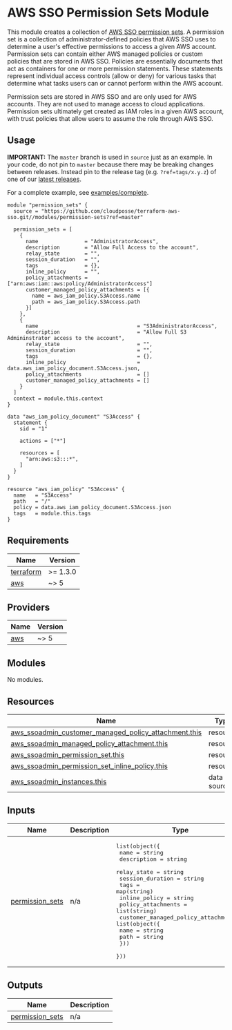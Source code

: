 # AWS SSO Permission Sets Module

This module creates a collection of [AWS SSO permission sets](https://docs.aws.amazon.com/singlesignon/latest/userguide/permissionsetsconcept.html). A permission set is a collection of administrator-defined policies that AWS SSO uses to determine a user's effective permissions to access a given AWS account. Permission sets can contain either AWS managed policies or custom policies that are stored in AWS SSO. Policies are essentially documents that act as containers for one or more permission statements. These statements represent individual access controls (allow or deny) for various tasks that determine what tasks users can or cannot perform within the AWS account.

Permission sets are stored in AWS SSO and are only used for AWS accounts. They are not used to manage access to cloud applications. Permission sets ultimately get created as IAM roles in a given AWS account, with trust policies that allow users to assume the role through AWS SSO.

## Usage

**IMPORTANT:** The `master` branch is used in `source` just as an example. In your code, do not pin to `master` because there may be breaking changes between releases.
Instead pin to the release tag (e.g. `?ref=tags/x.y.z`) of one of our [latest releases](https://github.com/cloudposse/terraform-aws-sso/releases).

For a complete example, see [examples/complete](/examples/complete).

```hcl
module "permission_sets" {
  source = "https://github.com/cloudposse/terraform-aws-sso.git//modules/permission-sets?ref=master"

  permission_sets = [
    {
      name               = "AdministratorAccess",
      description        = "Allow Full Access to the account",
      relay_state        = "",
      session_duration   = "",
      tags               = {},
      inline_policy      = "",
      policy_attachments = ["arn:aws:iam::aws:policy/AdministratorAccess"]
      customer_managed_policy_attachments = [{
        name = aws_iam_policy.S3Access.name
        path = aws_iam_policy.S3Access.path
      }]
    },
    {
      name                                = "S3AdministratorAccess",
      description                         = "Allow Full S3 Admininstrator access to the account",
      relay_state                         = "",
      session_duration                    = "",
      tags                                = {},
      inline_policy                       = data.aws_iam_policy_document.S3Access.json,
      policy_attachments                  = []
      customer_managed_policy_attachments = []
    }
  ]
  context = module.this.context
}

data "aws_iam_policy_document" "S3Access" {
  statement {
    sid = "1"

    actions = ["*"]

    resources = [
      "arn:aws:s3:::*",
    ]
  }
}

resource "aws_iam_policy" "S3Access" {
  name   = "S3Access"
  path   = "/"
  policy = data.aws_iam_policy_document.S3Access.json
  tags   = module.this.tags
}

```
<!-- BEGINNING OF PRE-COMMIT-TERRAFORM DOCS HOOK -->
## Requirements

| Name | Version |
|------|---------|
| <a name="requirement_terraform"></a> [terraform](#requirement\_terraform) | >= 1.3.0 |
| <a name="requirement_aws"></a> [aws](#requirement\_aws) | ~> 5 |

## Providers

| Name | Version |
|------|---------|
| <a name="provider_aws"></a> [aws](#provider\_aws) | ~> 5 |

## Modules

No modules.

## Resources

| Name | Type |
|------|------|
| [aws_ssoadmin_customer_managed_policy_attachment.this](https://registry.terraform.io/providers/hashicorp/aws/latest/docs/resources/ssoadmin_customer_managed_policy_attachment) | resource |
| [aws_ssoadmin_managed_policy_attachment.this](https://registry.terraform.io/providers/hashicorp/aws/latest/docs/resources/ssoadmin_managed_policy_attachment) | resource |
| [aws_ssoadmin_permission_set.this](https://registry.terraform.io/providers/hashicorp/aws/latest/docs/resources/ssoadmin_permission_set) | resource |
| [aws_ssoadmin_permission_set_inline_policy.this](https://registry.terraform.io/providers/hashicorp/aws/latest/docs/resources/ssoadmin_permission_set_inline_policy) | resource |
| [aws_ssoadmin_instances.this](https://registry.terraform.io/providers/hashicorp/aws/latest/docs/data-sources/ssoadmin_instances) | data source |

## Inputs

| Name | Description | Type | Default | Required |
|------|-------------|------|---------|:--------:|
| <a name="input_permission_sets"></a> [permission\_sets](#input\_permission\_sets) | n/a | <pre>list(object({<br/>    name               = string<br/>    description        = string<br/>    relay_state        = string<br/>    session_duration   = string<br/>    tags               = map(string)<br/>    inline_policy      = string<br/>    policy_attachments = list(string)<br/>    customer_managed_policy_attachments = list(object({<br/>      name = string<br/>      path = string<br/>    }))<br/>  }))</pre> | `[]` | no |

## Outputs

| Name | Description |
|------|-------------|
| <a name="output_permission_sets"></a> [permission\_sets](#output\_permission\_sets) | n/a |
<!-- END OF PRE-COMMIT-TERRAFORM DOCS HOOK -->
